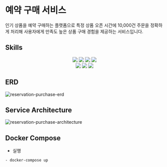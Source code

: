 # 예약 구매 서비스
인기 상품을 예약 구매하는 플랫폼으로 특정 상품 오픈 시간에 10,000건 주문을 정확하게 처리해 
사용자에게 만족도 높은 상품 구매 경험을 제공하는 서비스입니다.

## Skills
<div align=center> 
<img src="https://img.shields.io/badge/java-007396?style=for-the-badge&logo=java&logoColor=white">
<img src="https://img.shields.io/badge/spring boot-6DB33F?style=for-the-badge&logo=springboot&logoColor=white">
<img src="https://img.shields.io/badge/spring data jpa-6DB33F?style=for-the-badge&logo=spring&logoColor=white">
<img src="https://img.shields.io/badge/rabbit mq-FF6600?style=for-the-badge&logo=rabbitmq&logoColor=white">

<br>

<img src="https://img.shields.io/badge/mysql-4479A1?style=for-the-badge&logo=mysql&logoColor=white">
<img src="https://img.shields.io/badge/redis-DC382D?style=for-the-badge&logo=redis&logoColor=white">
<img src="https://img.shields.io/badge/docker-2496ED?style=for-the-badge&logo=docker&logoColor=white">

</div>



## ERD
![reservation-purchase-erd](https://github.com/seonghunlee94/reservation_purchase/assets/85480460/04f36bd1-8fdc-419d-ad90-f29894568652)

## Service Architecture
![reservation-purchase-architecture](https://github.com/seonghunlee94/reservation_purchase/assets/85480460/c02e1dce-f0e6-4ae2-b413-f44a2190ec49)


## Docker Compose
* 실행
```
- docker-compose up
```
